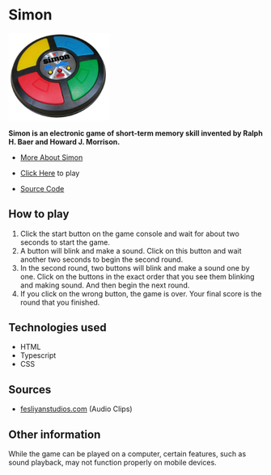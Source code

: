 # Simon

<!-- ![simon](imgs/simon.jpg =50x) -->
<img src='./imgs/simon.jpg' width='200px'>
<br/>

**Simon is an electronic game of short-term memory skill invented by Ralph H. Baer and Howard J. Morrison.**

- [More About Simon](<https://en.wikipedia.org/wiki/Simon_(game)>)

- [Click Here](https://mmbliv.github.io/simon-game/) to play

- [Source Code](https://github.com/mmbliv/simon-game)

## How to play

1. Click the start button on the game console and wait for about two seconds to start the game.
2. A button will blink and make a sound. Click on this button and wait another two seconds to begin the second round.
3. In the second round, two buttons will blink and make a sound one by one. Click on the buttons in the exact order that you see them blinking and making sound. And then begin the next round.
4. If you click on the wrong button, the game is over. Your final score is the round that you finished.

## Technologies used

- HTML
- Typescript
- CSS

## Sources

- [fesliyanstudios.com](https://www.fesliyanstudios.com/) (Audio Clips)

## Other information

While the game can be played on a computer, certain features, such as sound playback, may not function properly on mobile devices.
